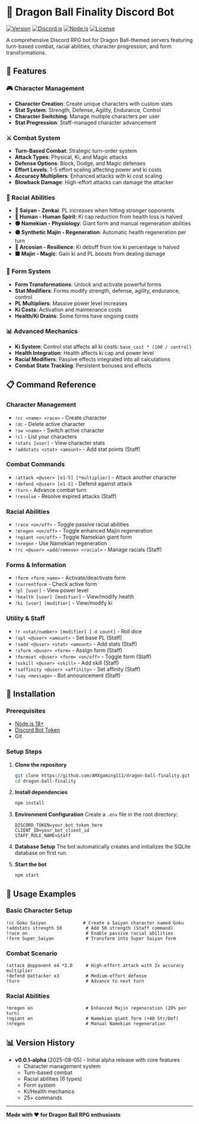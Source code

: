 # 🐉 Dragon Ball Finality Discord Bot

[![Version](https://img.shields.io/badge/version-0.0.1--alpha-orange.svg)](https://github.com/AMXgaming111/dragon-ball-finality/releases)
[![Discord.js](https://img.shields.io/badge/discord.js-v14.21.0-blue.svg)](https://discord.js.org/)
[![Node.js](https://img.shields.io/badge/node.js-18+-green.svg)](https://nodejs.org/)
[![License](https://img.shields.io/badge/license-ISC-blue.svg)](LICENSE)

A comprehensive Discord RPG bot for Dragon Ball-themed servers featuring turn-based combat, racial abilities, character progression, and form transformations.

## 🌟 Features

### 🎮 Character Management
- **Character Creation**: Create unique characters with custom stats
- **Stat System**: Strength, Defense, Agility, Endurance, Control
- **Character Switching**: Manage multiple characters per user
- **Stat Progression**: Staff-managed character advancement

### ⚔️ Combat System
- **Turn-Based Combat**: Strategic turn-order system
- **Attack Types**: Physical, Ki, and Magic attacks
- **Defense Options**: Block, Dodge, and Magic defenses
- **Effort Levels**: 1-5 effort scaling affecting power and ki costs
- **Accuracy Multipliers**: Enhanced attacks with ki cost scaling
- **Blowback Damage**: High-effort attacks can damage the attacker

### 🧬 Racial Abilities
- **🦍 Saiyan - Zenkai**: PL increases when hitting stronger opponents
- **👤 Human - Human Spirit**: Ki cap reduction from health loss is halved
- **🟢 Namekian - Physiology**: Giant form and manual regeneration abilities
- **🟣 Synthetic Majin - Regeneration**: Automatic health regeneration per turn
- **🔷 Arcosian - Resilience**: Ki debuff from low ki percentage is halved
- **🟪 Majin - Magic**: Gain ki and PL boosts from dealing damage

### 🔄 Form System
- **Form Transformations**: Unlock and activate powerful forms
- **Stat Modifiers**: Forms modify strength, defense, agility, endurance, control
- **PL Multipliers**: Massive power level increases
- **Ki Costs**: Activation and maintenance costs
- **Health/Ki Drains**: Some forms have ongoing costs

### 📊 Advanced Mechanics
- **Ki System**: Control stat affects all ki costs: `base_cost * (100 / control)`
- **Health Integration**: Health affects ki cap and power level
- **Racial Modifiers**: Passive effects integrated into all calculations
- **Combat State Tracking**: Persistent bonuses and effects

## 📋 Command Reference

### Character Management
- `!cc <name> <race>` - Create character
- `!dc` - Delete active character
- `!sw <name>` - Switch active character
- `!cl` - List your characters
- `!stats [user]` - View character stats
- `!addstats <stat> <amount>` - Add stat points (Staff)

### Combat Commands
- `!attack <@user> [e1-5] [*multiplier]` - Attack another character
- `!defend <@user> [e1-5]` - Defend against attack
- `!turn` - Advance combat turn
- `!resolve` - Resolve expired attacks (Staff)

### Racial Abilities
- `!race <on/off>` - Toggle passive racial abilities
- `!mregen <on/off>` - Toggle enhanced Majin regeneration
- `!ngiant <on/off>` - Toggle Namekian giant form
- `!nregen` - Use Namekian regeneration
- `!rc <@user> <add/remove> <racial>` - Manage racials (Staff)

### Forms & Information
- `!form <form_name>` - Activate/deactivate form
- `!currentform` - Check active form
- `!pl [user]` - View power level
- `!health [user] [modifier]` - View/modify health
- `!ki [user] [modifier]` - View/modify ki

### Utility & Staff
- `!r <stat/number> [modifier] [-d count]` - Roll dice
- `!spl <@user> <amount>` - Set base PL (Staff)
- `!sadd <@user> <stat> <amount>` - Add stats (Staff)
- `!sform <@user> <form>` - Assign form (Staff)
- `!formset <@user> <form> <on/off>` - Toggle form (Staff)
- `!sskill <@user> <skill>` - Add skill (Staff)
- `!saffinity <@user> <affinity>` - Set affinity (Staff)
- `!say <message>` - Bot announcement (Staff)

## 🚀 Installation

### Prerequisites
- [Node.js 18+](https://nodejs.org/)
- [Discord Bot Token](https://discord.com/developers/applications)
- Git

### Setup Steps

1. **Clone the repository**
   ```bash
   git clone https://github.com/AMXgaming111/dragon-ball-finality.git
   cd dragon-ball-finality
   ```

2. **Install dependencies**
   ```bash
   npm install
   ```

3. **Environment Configuration**
   Create a `.env` file in the root directory:
   ```env
   DISCORD_TOKEN=your_bot_token_here
   CLIENT_ID=your_bot_client_id
   STAFF_ROLE_NAME=Staff
   ```

4. **Database Setup**
   The bot automatically creates and initializes the SQLite database on first run.

5. **Start the bot**
   ```bash
   npm start
   ```

## 🎯 Usage Examples

### Basic Character Setup
```
!cc Goku Saiyan              # Create a Saiyan character named Goku
!addstats strength 50         # Add 50 strength (Staff command)
!race on                      # Enable passive racial abilities
!form Super_Saiyan            # Transform into Super Saiyan form
```

### Combat Scenario
```
!attack @opponent e4 *2.0     # High-effort attack with 2x accuracy multiplier
!defend @attacker e3          # Medium-effort defense
!turn                         # Advance to next turn
```

### Racial Abilities
```
!mregen on                    # Enhanced Majin regeneration (20% per turn)
!ngiant on                    # Namekian giant form (+40 Str/Def)
!nregen                       # Manual Namekian regeneration
```

## 📊 Version History

- **v0.0.1-alpha** (2025-08-05) - Initial alpha release with core features
  - Character management system
  - Turn-based combat
  - Racial abilities (6 types)
  - Form system
  - Ki/Health mechanics
  - 25+ commands

---

**Made with ❤️ for Dragon Ball RPG enthusiasts**
